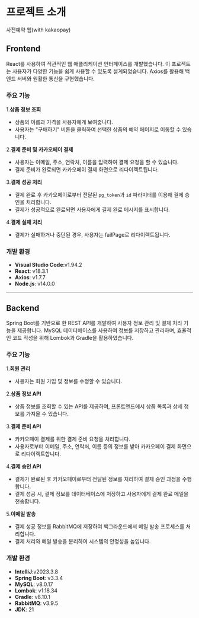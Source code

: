 # 프로젝트 소개
사전예약 웹(with kakaopay)

## Frontend

React를 사용하여 직관적인 웹 애플리케이션 인터페이스를 개발했습니다. 이 프로젝트는 사용자가 다양한 기능을 쉽게 사용할 수 있도록 설계되었습니다. Axios를 활용해 백엔드 서버와 원활한 통신을 구현했습니다.

### 주요 기능

1.**상품 정보 조회**
   - 상품의 이름과 가격을 사용자에게 보여줍니다.
   - 사용자는 "구매하기" 버튼을 클릭하여 선택한 상품의 예약 페이지로 이동할 수 있습니다.
   
2.**결제 준비 및 카카오페이 결제**
   - 사용자는 이메일, 주소, 연락처, 이름을 입력하여 결제 요청을 할 수 있습니다.
   - 결제 준비가 완료되면 카카오페이 결제 화면으로 리다이렉트됩니다.
   
3.**결제 성공 처리**
   - 결제 완료 후 카카오페이로부터 전달된 `pg_token`과 `id` 파라미터를 이용해 결제 승인을 처리합니다.
   - 결제가 성공적으로 완료되면 사용자에게 결제 완료 메시지를 표시합니다.
   
4.**결제 실패 처리**
   - 결제가 실패하거나 중단된 경우, 사용자는 failPage로 리다이렉트됩니다.

### 개발 환경
- **Visual Studio Code**:v1.94.2
- **React**: v18.3.1
- **Axios**: v1.7.7 
- **Node.js**: v14.0.0

-----------------

## Backend

Spring Boot를 기반으로 한 REST API를 개발하여 사용자 정보 관리 및 결제 처리 기능을 제공합니다. MySQL 데이터베이스를 사용하여 정보를 저장하고 관리하며, 효율적인 코드 작성을 위해 Lombok과 Gradle을 활용하였습니다.

### 주요 기능

1.**회원 관리**
   - 사용자는 회원 가입 및 정보를 수정할 수 있습니다.
   
2.**상품 정보 API**
   - 상품 정보를 조회할 수 있는 API를 제공하여, 프론트엔드에서 상품 목록과 상세 정보를 가져올 수 있습니다.

3.**결제 준비 API**
   - 카카오페이 결제를 위한 결제 준비 요청을 처리합니다.
   - 사용자로부터 이메일, 주소, 연락처, 이름 등의 정보를 받아 카카오페이 결제 화면으로 리다이렉트합니다.

4.**결제 승인 API**
   - 결제가 완료된 후 카카오페이로부터 전달된 정보를 처리하여 결제 승인 과정을 수행합니다.
   - 결제 성공 시, 결제 정보를 데이터베이스에 저장하고 사용자에게 결제 완료 메일을 전송합니다.

5.**이메일 발송**
   - 결제 성공 정보를 RabbitMQ에 저장하여 백그라운드에서 메일 발송 프로세스를 처리합니다.
   - 결제 처리와 메일 발송을 분리하여 시스템의 안정성을 높입니다.

### 개발 환경
- **IntelliJ**:v2023.3.8
- **Spring Boot**: v3.3.4	
- **MySQL**: v8.0.17
- **Lombok**: v1.18.34
- **Gradle**: v8.10.1
- **RabbitMQ**: v3.9.5
- **JDK**: 21



